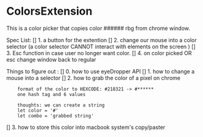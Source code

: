 # ColorsExtension

This is a color picker that copies color ###### rbg from chrome window.

Spec List:
[] 1. a button for the extention
[] 2. change our mouse into a color selector (a color selector CANNOT interact with elements on the screen )
[] 3. Esc function in case user no longer want color.
[] 4. on color picked OR esc change window back to regular

Things to figure out :
[] 0. how to use eyeDropper API
[] 1. how to change a mouse into a selector
[] 2. how to grab the color of a pixel on chrome

        format of the color to HEXCODE: #218321 -> #******
        one hash tag and 6 values

        thoughts: we can create a string
        let color = '#'
        let combo = 'grabbed string'

[] 3. how to store this color into macbook system's copy/paster
